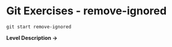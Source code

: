 # Git Exercises - remove-ignored 
```
git start remove-ignored
```
**Level Description ->** 
```
```
